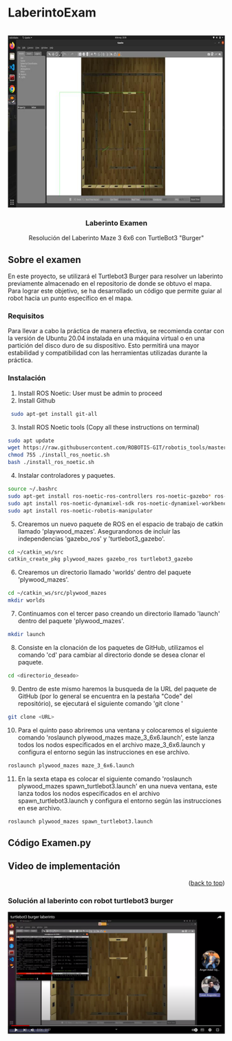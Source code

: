 # LaberintoExam
 
<div id="top"></div>
<br />
<div align="center">
  <a href="[github.com/JosueLara22/PicknPlace-for-Open_Manipulator](https://github.com/AldoCG25/LaberintoExam.git)">
    <img src="https://github.com/AldoCG25/LaberintoExam/blob/main/6a26de0f-de71-4a06-a354-4c7c5ff3df2d.jpg" alt="Logo" width="700" height="400">
  </a>

<h3 align="center">Laberinto Examen</h3>

  <p align="center">
    Resolución del Laberinto Maze 3 6x6 con TurtleBot3 "Burger"
  </p>
</div>



## Sobre el examen
En este proyecto, se utilizará el Turtlebot3 Burger para resolver un laberinto previamente almacenado en el repositorio de donde se obtuvo el mapa. Para lograr este objetivo, se ha desarrollado un código que permite guiar al robot hacia un punto específico en el mapa.

### Requisitos
Para llevar a cabo la práctica de manera efectiva, se recomienda contar con la versión de Ubuntu 20.04 instalada en una máquina virtual o en una partición del disco duro de su dispositivo. Esto permitirá una mayor estabilidad y compatibilidad con las herramientas utilizadas durante la práctica.
### Instalación
1. Install ROS Noetic: User must be admin to proceed
2. Install Github
```sh 
 sudo apt-get install git-all
```
3. Install ROS Noetic tools (Copy all these instructions on terminal)
```sh 
sudo apt update 
wget https://raw.githubusercontent.com/ROBOTIS-GIT/robotis_tools/master/install_ros_noetic.sh
chmod 755 ./install_ros_noetic.sh
bash ./install_ros_noetic.sh
```  
4. Instalar controladores y paquetes.
```sh
source ~/.bashrc	 
sudo apt-get install ros-noetic-ros-controllers ros-noetic-gazebo* ros-noetic-moveit* ros-noetic-industrial-core	 
sudo apt install ros-noetic-dynamixel-sdk ros-noetic-dynamixel-workbench*
sudo apt install ros-noetic-robotis-manipulator
```
5. Crearemos un nuevo paquete de ROS en el espacio de trabajo de catkin llamado 'playwood_mazes'. Asegurandonos de incluir las independencias 'gazebo_ros' y 'turtlebot3_gazebo'.
```sh
cd ~/catkin_ws/src
catkin_create_pkg plywood_mazes gazebo_ros turtlebot3_gazebo
```
6. Crearemos un directorio llamado 'worlds' dentro del paquete 'plywood_mazes'.
```sh
cd ~/catkin_ws/src/plywood_mazes
mkdir worlds
```
7. Continuamos con el tercer paso creando un directorio llamado 'launch' dentro del paquete 'plywood_mazes'.
```sh
mkdir launch
```
8. Consiste en la clonación de los paquetes de GitHub, utilizamos el comando 'cd' para cambiar al directorio donde se desea clonar el paquete.
```sh
cd <directorio_deseado>
```
9. Dentro de este mismo haremos la busqueda de la URL del paquete de GitHub (por lo general se encuentra en la pestaña "Code" del repositório), se ejecutará el siguiente comando 'git clone <URL>'
```sh
git clone <URL>
```
 10. Para el quinto paso abriremos una ventana y colocaremos el siguiente comando 'roslaunch plywood_mazes maze_3_6x6.launch', este lanza todos los nodos especificados en el archivo maze_3_6x6.launch y configura el entorno según las instrucciones en ese archivo.
```sh
roslaunch plywood_mazes maze_3_6x6.launch
```
 11. En la sexta etapa es colocar el siguiente comando 'roslaunch plywood_mazes spawn_turtlebot3.launch' en una nueva ventana, este lanza todos los nodos especificados en el archivo spawn_turtlebot3.launch y configura el entorno según las instrucciones en ese archivo.
 ```sh
roslaunch plywood_mazes spawn_turtlebot3.launch
```

## Código Examen.py


## Video de implementación

<p align="right">(<a href="#top">back to top</a>)</p>

<h3 align="left">Solución al laberinto con robot turtlebot3 burger</h3>

<div align="center">
  
[![Alt text](https://github.com/AldoCG25/LaberintoExam/blob/main/image.png)](https://youtu.be/EeLlrUJnqTU)
  
</div>
<br />


  


